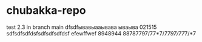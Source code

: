 # chubakka-repo
test 2.3 in branch main dfsdfывавыааывава
 ываыва
021515
sdfsdfsdfdsfsdfsdfsdfdsf
efewffwef
8948944
88787797/77*7/*7797/77*7/*7
